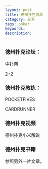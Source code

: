 ```yaml
---
layout: post
title: 德州扑克资源
category: 交易
tags: poker
keywords: 
description: 
---
```


### 德州扑克论坛：

中扑网

2+2

### 德州扑克教练：

POCKETFIVES

CARDRUNNER


### 德州扑克视频

德州扑克小米解说


### 德州扑克书籍

参照另外一片文章。

### 





